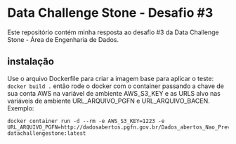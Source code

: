 # Data Challenge Stone - Desafio #3
Este repositório contém minha resposta ao desafio #3 da Data Challenge Stone - Área de Engenharia de Dados.

## instalação
Use o arquivo Dockerfile para criar a imagem base para aplicar o teste: `docker build .` então rode o docker com o container passando a chave de sua conta AWS na variável de ambiente AWS_S3_KEY e as URLS alvo nas variáveis de ambiente URL_ARQUIVO_PGFN e URL_ARQUIVO_BACEN. Exemplo:
```shell
docker container run -d --rm -e AWS_S3_KEY=1223 -e URL_ARQUIVO_PGFN=http://dadosabertos.pgfn.gov.br/Dados_abertos_Nao_Previdenciario.zip datachallengestone:latest